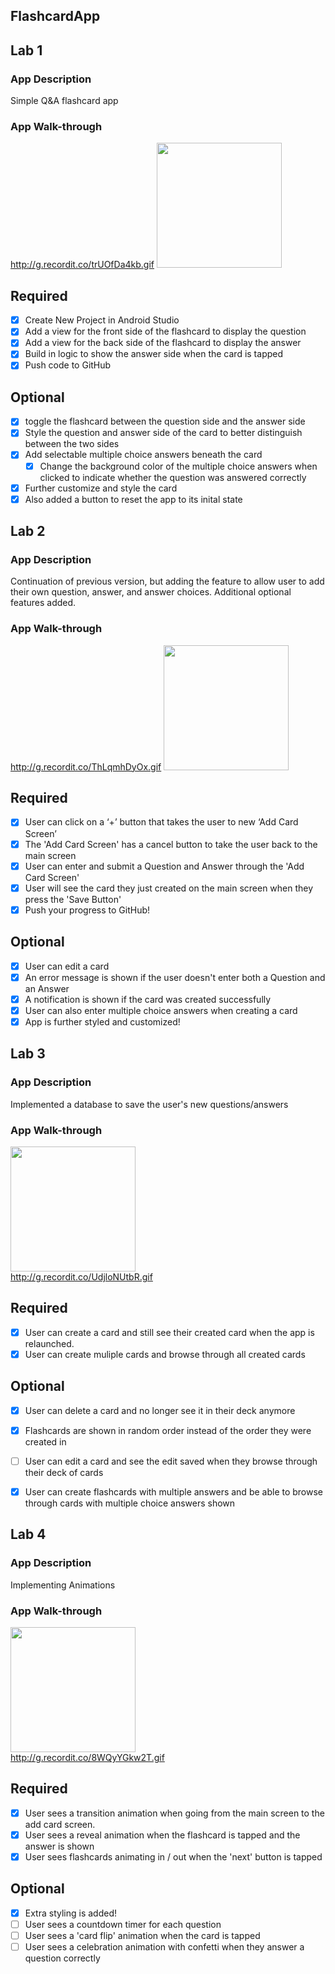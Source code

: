 ## FlashcardApp

## Lab 1
### App Description
Simple Q&A flashcard app

### App Walk-through
http://g.recordit.co/trUOfDa4kb.gif
<img src="http://g.recordit.co/trUOfDa4kb.gif" width=200><br>


## Required
- [x] Create New Project in Android Studio
- [x] Add a view for the front side of the flashcard to display the question
- [x] Add a view for the back side of the flashcard to display the answer
- [x] Build in logic to show the answer side when the card is tapped
- [x] Push code to GitHub
## Optional
- [x] toggle the flashcard between the question side and the answer side
- [x] Style the question and answer side of the card to better distinguish between the two sides
- [x] Add selectable multiple choice answers beneath the card
   - [x] Change the background color of the multiple choice answers when clicked to indicate whether the question was answered correctly
- [x] Further customize and style the card
- [x] Also added a button to reset the app to its inital state

## Lab 2
### App Description
Continuation of previous version, but adding the feature to allow user to add their own question, answer, and answer choices.
Additional optional features added.
### App Walk-through
http://g.recordit.co/ThLqmhDyOx.gif
<img src="http://g.recordit.co/ThLqmhDyOx.gif" width=200><br>


## Required
- [x] User can click on a ‘+’ button that takes the user to new ‘Add Card Screen’
- [x] The 'Add Card Screen' has a cancel button to take the user back to the main screen
- [x] User can enter and submit a Question and Answer through the 'Add Card Screen'
- [x] User will see the card they just created on the main screen when they press the 'Save Button'
- [x] Push your progress to GitHub!

## Optional
- [x] User can edit a card
- [x] An error message is shown if the user doesn't enter both a Question and an Answer
- [x] A notification is shown if the card was created successfully
- [x] User can also enter multiple choice answers when creating a card
- [x] App is further styled and customized!

## Lab 3

### App Description
Implemented a database to save the user's new questions/answers

### App Walk-through

<img src="http://g.recordit.co/UdjloNUtbR.gif" width=200><br>
http://g.recordit.co/UdjloNUtbR.gif


## Required
- [x] User can create a card and still see their created card when the app is relaunched.
- [x] User can create muliple cards and browse through all created cards

## Optional
- [x] User can delete a card and no longer see it in their deck anymore
- [x] Flashcards are shown in random order instead of the order they were created in
- [ ] User can edit a card and see the edit saved when they browse through their deck of cards
- [x] User can create flashcards with multiple answers and be able to browse through cards with multiple choice answers shown



## Lab 4

### App Description
Implementing Animations

### App Walk-through

<img src="http://g.recordit.co/8WQyYGkw2T.gif" width=200><br>
http://g.recordit.co/8WQyYGkw2T.gif


## Required
- [x] User sees a transition animation when going from the main screen to the add card screen.
- [x] User sees a reveal animation when the flashcard is tapped and the answer is shown
- [x] User sees flashcards animating in / out when the 'next' button is tapped

## Optional
- [x] Extra styling is added!
- [ ] User sees a countdown timer for each question
- [ ] User sees a 'card flip' animation when the card is tapped
- [ ] User sees a celebration animation with confetti when they answer a question correctly
